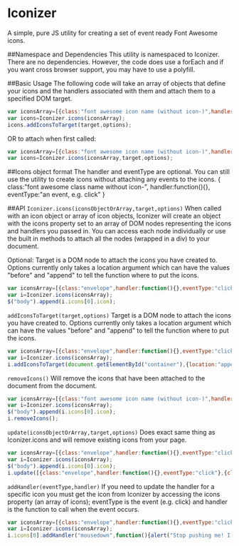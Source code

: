 Iconizer
========

A simple, pure JS utility for creating a set of event ready Font Awesome icons. 

##Namespace and Dependencies
This utility is namespaced to Iconizer. There are no dependencies. However, the code does use a forEach and if you want cross browser support, you may have to use a polyfill.

##Basic Usage
The following code will take an array of objects that define your icons and the handlers associated with them and attach them to a specified DOM target.
```javascript
var iconsArray=[{class:"font awesome icon name (without icon-)",handler:myFunction,eventType:"click"}];
var icons=Iconizer.icons(iconsArray);
icons.addIconsToTarget(target,options);
```
OR to attach when first called:

```javascript
var iconsArray=[{class:"font awesome icon name (without icon-)",handler:myFunction,eventType:"click"}];
var icons=Iconizer.icons(iconsArray,target,options);
```
##Icons object format
	The handler and eventType are optional. You can still use the utility to create icons without attaching any events to the icons.
	{
		class:"font awesome class name without icon-",
	 	handler:function(){},
	 	eventType:"an event, e.g. click"
	}

##API
`Iconizer.icons(iconsObjectOrArray,target,options)`
When called with an icon object or array of icon objects, Iconizer will create an object with the icons property set to an array of DOM nodes representing the icons and handlers you passed in. You can access each node individually or use the built in methods to attach all the nodes (wrapped in a div) to your document. 

Optional:
Target is a DOM node to attach the icons you have created to. Options currently only takes a location argument which can have the values "before" and "append" to tell the function where to put the icons.

```javascript
var iconsArray=[{class:"envelope",handler:function(){},eventType:"click"}];
var i=Iconizer.icons(iconsArray);
$("body").append(i.icons[0].icon);
```

`addIconsToTarget(target,options)`
Target is a DOM node to attach the icons you have created to. Options currently only takes a location argument which can have the values "before" and "append" to tell the function where to put the icons.
```javascript
var iconsArray=[{class:"envelope",handler:function(){},eventType:"click"}];
var i=Iconizer.icons(iconsArray);
i.addIconsToTarget(document.getElementById("container"),{location:"append"});
```

`removeIcons()`
Will remove the icons that have been attached to the document from the document. 
```javascript
var iconsArray=[{class:"font awesome icon name (without icon-)",handler:myFunction,eventType:"click"}];
var i=Iconizer.icons(iconsArray);
$("body").append(i.icons[0].icon);
i.removeIcons();
```

`update(iconsObjectOrArray,target,options)`
Does exact same thing as Iconizer.icons and will remove existing icons from your page.
```javascript
var iconsArray=[{class:"envelope",handler:function(){},eventType:"click"}];
var i=Iconizer.icons(iconsArray);
$("body").append(i.icons[0].icon);
i.update([{class:"envelope",handler:function(){},eventType:"click"},{class:"android",handler:function(){},eventType:"click"}],document.getElementsByTagName("body")[0]);
```
`addHandler(eventType,handler)`
If you need to update the handler for a specific icon you must get the icon from Iconizer by accessing the icons property (an array of icons);
eventType is the event (e.g. click) and handler is the function to call when the event occurs.
```javascript
var iconsArray=[{class:"envelope",handler:function(){},eventType:"click"}];
var i=Iconizer.icons(iconsArray);
i.icons[0].addHandler("mousedown",function(){alert("Stop pushing me! I don't want to wake up yet.");});
```